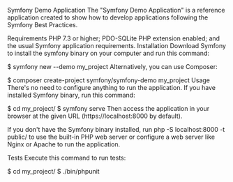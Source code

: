 Symfony Demo Application
The "Symfony Demo Application" is a reference application created to show how to develop applications following the Symfony Best Practices.

Requirements
PHP 7.3 or higher;
PDO-SQLite PHP extension enabled;
and the usual Symfony application requirements.
Installation
Download Symfony to install the symfony binary on your computer and run this command:

$ symfony new --demo my_project
Alternatively, you can use Composer:

$ composer create-project symfony/symfony-demo my_project
Usage
There's no need to configure anything to run the application. If you have installed Symfony binary, run this command:

$ cd my_project/
$ symfony serve
Then access the application in your browser at the given URL (https://localhost:8000 by default).

If you don't have the Symfony binary installed, run php -S localhost:8000 -t public/ to use the built-in PHP web server or configure a web server like Nginx or Apache to run the application.

Tests
Execute this command to run tests:

$ cd my_project/
$ ./bin/phpunit

